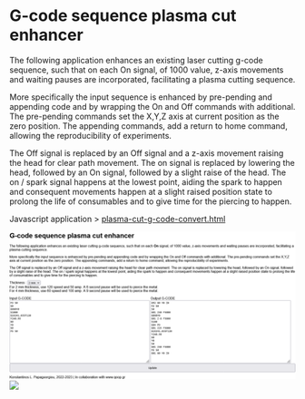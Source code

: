 # G-code sequence plasma cut enhancer

The following application enhances an existing laser cutting g-code sequence, such that on each On signal, of 1000 value, z-axis movements and waiting pauses are incorporated, facilitating a plasma cutting sequence.

More specifically the input sequence is enhanced by pre-pending and appending code and by wrapping the On and Off commands with additional. The pre-pending commands set the X,Y,Z axis at current position as the zero position. The appending commands, add a return to home command, allowing the reproducibility of experiments.

The Off signal is replaced by an Off signal and a z-axis movement raising the head for clear path movement. The on signal is replaced by lowering the head, followed by an On signal, followed by a slight raise of the head. The on / spark signal happens at the lowest point, aiding the spark to happen and consequent movements happen at a slight raised position state to prolong the life of consumables and to give time for the piercing to happen.

Javascript application > <a target="blank" href="https://github.com/meltoner/g-code-plasma-cutting/blob/main/plasma-cut-g-code-convert.html">plasma-cut-g-code-convert.html</a>

<img src="https://github.com/meltoner/g-code-plasma-cutting/blob/main/screen.png">
<img src="https://github.com/meltoner/g-code-plasma-cutting/blob/main/clean_cut.png">
